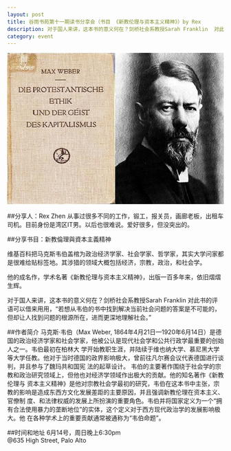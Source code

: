 ```yaml
---
layout: post
title: 谷雨书苑第十一期读书分享会（书目 《新教伦理与资本主义精神》）by Rex
description: 对于国人来讲，这本书的意义何在？剑桥社会系教授Sarah Franklin  对此书的评语可以借来用用，“若想从韦伯的书中找到解决当前社会问题的答案是不可能的，但却让人找到问题的根源所在，进而更深地理解社会。”
category: event
---
```


![Image 1 of 2015-06-14](/img/webber.jpg)

##分享人：Rex Zhen
从事过很多不同的工作，锻工，报关员，画廊老板，出租车司机。目前身份是湾区IT男。以后也很难说。爱好很多，但没突出的。

##分享书目：新教倫理與資本主義精神

维基百科把马克斯韦伯盖棺为政治经济学家、社会学家、哲学家，其实大学问家都是很难给贴标签地。其涉猎的领域大概包括经济，宗教，政治，和社会学。

他的成名作，学术名著《新教伦理与资本主义精神》，出版一百多年来，依旧熠熠生辉。

对于国人来讲，这本书的意义何在？剑桥社会系教授Sarah Franklin  对此书的评语可以借来用用，“若想从韦伯的书中找到解决当前社会问题的答案是不可能的，但却让人找到问题的根源所在，进而更深地理解社会。”

##作者简介
马克斯·韦伯（Max Weber, 1864年4月21日—1920年6月14日）是德国的政治经济学家和社会学家，他被公认是现代社会学和公共行政学最重要的创始人之一。韦伯最初在柏林大 学开始教职生涯，并陆续于维也纳大学、慕尼黑大学等大学任教。他对于当时德国的政界影响极大，曾前往凡尔赛会议代表德国进行谈判，并且参与了魏玛共和国宪 法的起草设计。
韦伯的主要著作围绕于社会学的宗教和政治研究领域上，但他也对经济学领域作出极大的贡献。他的知名著作《新教伦理与 资本主义精神》是他对宗教社会学最初的研究，韦伯在这本书中主张，宗教的影响是造成东西方文化发展差距的主要原因，并且强调新教伦理在资本主义、官僚制 度、和法律权威的发展上所扮演的重要角色。韦伯并将国家定义为一个“拥有合法使用暴力的垄断地位”的实体，这个定义对于西方现代政治学的发展影响极大。他 在各种学术上的重要贡献通常被通称为“韦伯命题”。

##时间和地址
6月14号，周日晚上6:30pm<br>
@635 High Street, Palo Alto


